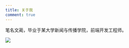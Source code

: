 ```yaml
---
title: 关于我
comment: true
---
```


笔名文蔺，毕业于某大学新闻与传播学院，前端开发工程师。

![](https://tva1.sinaimg.cn/large/007S8ZIlgy1giq59ckpfnj3076076mx8.jpg)

